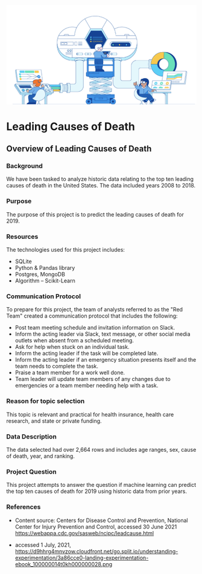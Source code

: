 ![readme1.PNG](images/readme1.png)

# Leading Causes of Death

## Overview of Leading Causes of Death

### Background

We have been tasked to analyze historic data relating to the top ten leading causes of death in the United States. The data included years 2008 to 2018. 


### Purpose

The purpose of this project is to predict the leading causes of death for 2019.

### Resources

The technologies used for this project includes:

- SQLite
- Python & Pandas library
- Postgres, MongoDB 
- Algorithm – Scikit-Learn

### Communication Protocol

To prepare for this project, the team of analysts referred to as the "Red Team" created a communication protocol that includes the following:

- Post team meeting schedule and invitation information on Slack. 
- Inform the acting leader via Slack, text message, or other social media outlets when absent from a scheduled meeting.
- Ask for help when stuck on an individual task.
- Inform the acting leader if the task will be completed late.
- Inform the acting leader if an emergency situation presents itself and the team needs to complete the task.
- Praise a team member for a work well done.
- Team leader will update team members of any changes due to emergencies or a team member needing help with a task.

### Reason for topic selection

This topic is relevant and practical for health insurance, health care research, and state or private funding. 

### Data Description

The data selected had over 2,664 rows and includes age ranges, sex, cause of death, year, and ranking.

### Project Question

This project attempts to answer the question if machine learning can predict the top ten causes of death for 2019 using historic data from prior years.

### References

- Content source: Centers for Disease Control and Prevention, National Center for Injury Prevention and Control, accessed 30 June 2021 <https://webappa.cdc.gov/sasweb/ncipc/leadcause.html> 


- accessed 1 July, 2021, <https://d9hhrg4mnvzow.cloudfront.net/go.split.io/understanding-experimentation/3a86cce0-landing-experimentation-ebook_100000014t0kh000000028.png>